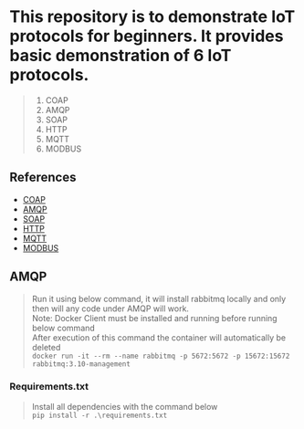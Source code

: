 # This repository is to demonstrate IoT protocols for beginners. It provides basic demonstration of 6 IoT protocols.
>1. COAP  
>2. AMQP  
>3. SOAP  
>4. HTTP  
>5. MQTT
>6. MODBUS

## References
* [COAP](https://aiocoap.readthedocs.io/en/latest/examples.html)    
* [AMQP](https://pypi.org/project/amqp/)      
* [SOAP](https://docs.python-zeep.org/en/master/)    
* [HTTP](https://docs.python.org/3/library/http.html)    
* [MQTT](https://pypi.org/project/paho-mqtt/)  
* [MODBUS](https://pymodbus.readthedocs.io/en/latest/source/example/modules.html)    

## AMQP
> Run it using below command, it will install rabbitmq locally and only then will any code under AMQP will work.    
> Note: Docker Client must be installed and running before running below command  
> After execution of this command the container will automatically be deleted  
`docker run -it --rm --name rabbitmq -p 5672:5672 -p 15672:15672 rabbitmq:3.10-management`

### Requirements.txt
> Install all dependencies with the command below  
`pip install -r .\requirements.txt`